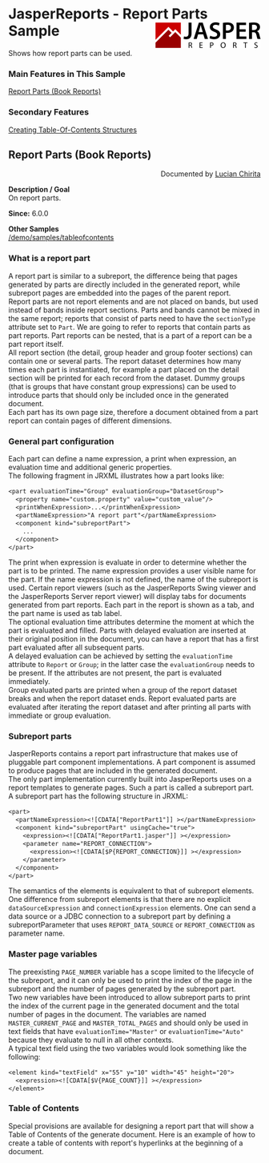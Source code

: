 
# JasperReports - Report Parts Sample <img src="../../resources/jasperreports.svg" alt="JasperReports logo" align="right"/>

Shows how report parts can be used.

### Main Features in This Sample

[Report Parts (Book Reports)](#parts)

### Secondary Features

[Creating Table-Of-Contents Structures](../tableofcontents/README.md#tableofcontents)
				
## <a name='parts'>Report</a> Parts (Book Reports) 
<div align="right">Documented by <a href='mailto:lchirita@users.sourceforge.net'>Lucian Chirita</a></div>

**Description / Goal**\
On report parts.

**Since:** 6.0.0

**Other Samples**\
[/demo/samples/tableofcontents](../tableofcontents/README.md)


### What is a report part
A report part is similar to a subreport, the difference being that pages generated by parts are directly included in the generated report, while subreport pages are embedded into the pages of the parent report.\
Report parts are not report elements and are not placed on bands, but used instead of bands inside report sections. Parts and bands cannot be mixed in the same report; reports that consist of parts need to have the `sectionType` attribute set to `Part`. We are going to refer to reports that contain parts as part reports. Part reports can be nested, that is a part of a report can be a part report itself.\
All report section (the detail, group header and group footer sections) can contain one or several parts. The report dataset determines how many times each part is instantiated, for example a part placed on the detail section will be printed for each record from the dataset. Dummy groups (that is groups that have constant group expressions) can be used to introduce parts that should only be included once in the generated document.\
Each part has its own page size, therefore a document obtained from a part report can contain pages of different dimensions.

### General part configuration

Each part can define a name expression, a print when expression, an evaluation time and additional generic properties.\
The following fragment in JRXML illustrates how a part looks like:

```
<part evaluationTime="Group" evaluationGroup="DatasetGroup">
  <property name="custom.property" value="custom_value"/>
  <printWhenExpression>...</printWhenExpression>
  <partNameExpression>"A report part"</partNameExpression>
  <component kind="subreportPart">
    ...
  </component>
</part>
```

The print when expression is evaluate in order to determine whether the part is to be printed.
The name expression provides a user visible name for the part. If the name expression is not defined, the name of the subreport is used. Certain report viewers (such as the JasperReports Swing viewer and the JasperReports Server report viewer) will display tabs for documents generated from part reports. Each part in the report is shown as a tab, and the part name is used as tab label.\
The optional evaluation time attributes determine the moment at which the part is evaluated and filled. Parts with delayed evaluation are inserted at their original position in the document, you can have a report that has a first part evaluated after all subsequent parts.\
A delayed evaluation can be achieved by setting the `evaluationTime` attribute to `Report` or `Group`; in the latter case the `evaluationGroup` needs to be present. If the attributes are not present, the part is evaluated immediately.\
Group evaluated parts are printed when a group of the report dataset breaks and when the report dataset ends. Report evaluated parts are evaluated after iterating the report dataset and after printing all parts with immediate or group evaluation.

### Subreport parts

JasperReports contains a report part infrastructure that makes use of pluggable part component implementations. A part component is assumed to produce pages that are included in the generated document.\
The only part implementation currently built into JasperReports uses on a report templates to generate pages. Such a part is called a subreport part.\
A subreport part has the following structure in JRXML:

```
<part>
  <partNameExpression><![CDATA["ReportPart1"]] ></partNameExpression>
  <component kind="subreportPart" usingCache="true">
    <expression><![CDATA["ReportPart1.jasper"]] ></expression>
    <parameter name="REPORT_CONNECTION">
      <expression><![CDATA[$P{REPORT_CONNECTION}]] ></expression>
    </parameter>
  </component>
</part>
```

The semantics of the elements is equivalent to that of subreport elements. One difference from subreport elements is that there are no explicit `dataSourceExpression` and `connectionExpression` elements. One can send a data source or a JDBC connection to a subreport part by defining a subreportParameter that uses `REPORT_DATA_SOURCE` or `REPORT_CONNECTION` as parameter name.

### Master page variables

The preexisting `PAGE_NUMBER` variable has a scope limited to the lifecycle of the subreport, and it can only be used to print the index of the page in the subreport and the number of pages generated by the subreport part.\
Two new variables have been introduced to allow subreport parts to print the index of the current page in the generated document and the total number of pages in the document. The variables are named `MASTER_CURRENT_PAGE` and `MASTER_TOTAL_PAGES` and should only be used in text fields that have `evaluationTime="Master"` or `evaluationTime="Auto"` because they evaluate to null in all other contexts.\
A typical text field using the two variables would look something like the following:

```
<element kind="textField" x="55" y="10" width="45" height="20">
  <expression><![CDATA[$V{PAGE_COUNT}]] ></expression>
</element>
```

### Table of Contents

Special provisions are available for designing a report part that will show a Table of Contents of the generate document. Here is an example of how to create a table of contents with report's hyperlinks at the beginning of a document.
